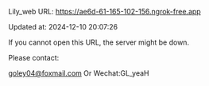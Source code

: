 Lily_web URL: https://ae6d-61-165-102-156.ngrok-free.app

Updated at: 2024-12-10 20:07:26

If you cannot open this URL, the server might be down.

Please contact: 

goley04@foxmail.com Or Wechat:GL_yeaH